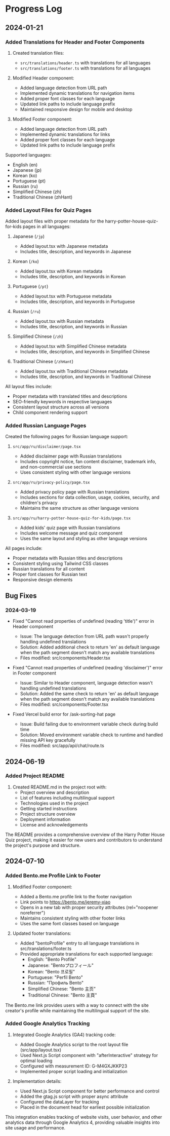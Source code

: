 # Progress Log

## 2024-01-21

### Added Translations for Header and Footer Components

1. Created translation files:
   - `src/translations/header.ts` with translations for all languages
   - `src/translations/footer.ts` with translations for all languages

2. Modified Header component:
   - Added language detection from URL path
   - Implemented dynamic translations for navigation items
   - Added proper font classes for each language
   - Updated link paths to include language prefix
   - Maintained responsive design for mobile and desktop

3. Modified Footer component:
   - Added language detection from URL path
   - Implemented dynamic translations for links
   - Added proper font classes for each language
   - Updated link paths to include language prefix

Supported languages:
- English (en)
- Japanese (jp)
- Korean (ko)
- Portuguese (pt)
- Russian (ru)
- Simplified Chinese (zh)
- Traditional Chinese (zhHant)

### Added Layout Files for Quiz Pages

Added layout files with proper metadata for the harry-potter-house-quiz-for-kids pages in all languages:

1. Japanese (`/jp`)
   - Added layout.tsx with Japanese metadata
   - Includes title, description, and keywords in Japanese

2. Korean (`/ko`)
   - Added layout.tsx with Korean metadata
   - Includes title, description, and keywords in Korean

3. Portuguese (`/pt`)
   - Added layout.tsx with Portuguese metadata
   - Includes title, description, and keywords in Portuguese

4. Russian (`/ru`)
   - Added layout.tsx with Russian metadata
   - Includes title, description, and keywords in Russian

5. Simplified Chinese (`/zh`)
   - Added layout.tsx with Simplified Chinese metadata
   - Includes title, description, and keywords in Simplified Chinese

6. Traditional Chinese (`/zhHant`)
   - Added layout.tsx with Traditional Chinese metadata
   - Includes title, description, and keywords in Traditional Chinese

All layout files include:
- Proper metadata with translated titles and descriptions
- SEO-friendly keywords in respective languages
- Consistent layout structure across all versions
- Child component rendering support

### Added Russian Language Pages

Created the following pages for Russian language support:

1. `src/app/ru/disclaimer/page.tsx`
   - Added disclaimer page with Russian translations
   - Includes copyright notice, fan content disclaimer, trademark info, and non-commercial use sections
   - Uses consistent styling with other language versions

2. `src/app/ru/privacy-policy/page.tsx`
   - Added privacy policy page with Russian translations
   - Includes sections for data collection, usage, cookies, security, and children's privacy
   - Maintains the same structure as other language versions

3. `src/app/ru/harry-potter-house-quiz-for-kids/page.tsx`
   - Added kids' quiz page with Russian translations
   - Includes welcome message and quiz component
   - Uses the same layout and styling as other language versions

All pages include:
- Proper metadata with Russian titles and descriptions
- Consistent styling using Tailwind CSS classes
- Russian translations for all content
- Proper font classes for Russian text
- Responsive design elements 

## Bug Fixes

### 2024-03-19
- Fixed "Cannot read properties of undefined (reading 'title')" error in Header component
  - Issue: The language detection from URL path wasn't properly handling undefined translations
  - Solution: Added additional check to return 'en' as default language when the path segment doesn't match any available translations
  - Files modified: src/components/Header.tsx 

- Fixed "Cannot read properties of undefined (reading 'disclaimer')" error in Footer component
  - Issue: Similar to Header component, language detection wasn't handling undefined translations
  - Solution: Added the same check to return 'en' as default language when the path segment doesn't match any available translations
  - Files modified: src/components/Footer.tsx 

- Fixed Vercel build error for /ask-sorting-hat page
  - Issue: Build failing due to environment variable check during build time
  - Solution: Moved environment variable check to runtime and handled missing API key gracefully
  - Files modified: src/app/api/chat/route.ts 

## 2024-06-19

### Added Project README

1. Created README.md in the project root with:
   - Project overview and description
   - List of features including multilingual support
   - Technologies used in the project
   - Getting started instructions
   - Project structure overview
   - Deployment information
   - License and acknowledgements

The README provides a comprehensive overview of the Harry Potter House Quiz project, making it easier for new users and contributors to understand the project's purpose and structure.

## 2024-07-10

### Added Bento.me Profile Link to Footer

1. Modified Footer component:
   - Added a Bento.me profile link to the footer navigation
   - Link points to https://bento.me/jeremy-xiao
   - Opens in a new tab with proper security attributes (rel="noopener noreferrer")
   - Maintains consistent styling with other footer links
   - Uses the same font classes based on language

2. Updated footer translations:
   - Added "bentoProfile" entry to all language translations in src/translations/footer.ts
   - Provided appropriate translations for each supported language:
     - English: "Bento Profile"
     - Japanese: "Bentoプロフィール"
     - Korean: "Bento 프로필"
     - Portuguese: "Perfil Bento"
     - Russian: "Профиль Bento"
     - Simplified Chinese: "Bento 主页"
     - Traditional Chinese: "Bento 主頁"

The Bento.me link provides users with a way to connect with the site creator's profile while maintaining the multilingual support of the site.

### Added Google Analytics Tracking

1. Integrated Google Analytics (GA4) tracking code:
   - Added Google Analytics script to the root layout file (src/app/layout.tsx)
   - Used Next.js Script component with "afterInteractive" strategy for optimal loading
   - Configured with measurement ID: G-M4GXJKKP23
   - Implemented proper script loading and initialization

2. Implementation details:
   - Used Next.js Script component for better performance and control
   - Added the gtag.js script with proper async attribute
   - Configured the dataLayer for tracking
   - Placed in the document head for earliest possible initialization

This integration enables tracking of website visits, user behavior, and other analytics data through Google Analytics 4, providing valuable insights into site usage and performance.